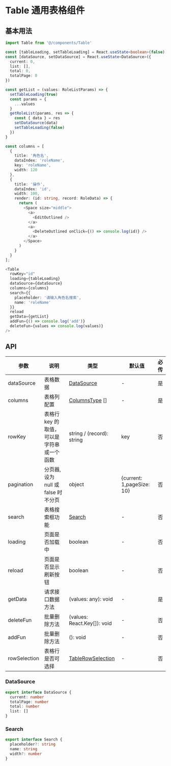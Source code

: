 # Table 通用表格组件

## 基本用法

```typescript jsx
import Table from '@/components/Table'

const [tableLoading, setTableLoading] = React.useState<boolean>(false)
const [dataSource, setDataSource] = React.useState<DataSource>({
  current: 0,
  list: [],
  total: 0,
  totalPage: 0
})

const getList = (values: RoleListParams) => {
  setTableLoading(true)
  const params = {
    ...values
  }
  getRoleList(params, res => {
    const { data } = res
    setDataSource(data)
    setTableLoading(false)
  })
}

const columns = [
  {
    title: '角色名',
    dataIndex: 'roleName',
    key: 'roleName',
    width: 120
  },
  {
    title: '操作',
    dataIndex: 'id',
    width: 100,
    render: (id: string, record: RoleData) => {
      return (
        <Space size="middle">
          <a>
            <EditOutlined />
          </a>
          <a>
            <DeleteOutlined onClick={() => console.log(id)} />
          </a>
        </Space>
      )
    }
  }
];

<Table
  rowKey="id"
  loading={tableLoading}
  dataSource={dataSource}
  columns={columns}
  search={{
    placeholder: '请输入角色名搜索',
    name: 'roleName'
  }}
  reload
  getData={getList}
  addFun={() => console.log('add')}
  deleteFun={values => console.log(values)}
/>
```

## API

| 参数           | 说明                       | 类型                                                                        | 默认值                       | 必传  |
|--------------|--------------------------|---------------------------------------------------------------------------|---------------------------|:---:|
| dataSource   | 表格数据                     | [DataSource](#DataSource)                                                 | -                         |  是  |
| columns      | 表格列配置                    | [ColumnsType](https://ant.design/components/table-cn/#Column) []          | -                         |  是  |
| rowKey       | 表格行 key 的取值，可以是字符串或一个函数  | string / (record): string                                                 | key                       |  否  |
| pagination   | 分页器,设为 null 或 false 时不分页 | object                                                                    | {current: 1,pageSize: 10} |  否  |
| search       | 表格搜索框功能                  | [Search](#Search)                                                         | -                         |  否  |
| loading      | 页面是否加载中                  | boolean                                                                   | -                         |  否  |
| reload       | 页面是否显示刷新按钮               | boolean                                                                   | -                         |  否  |
| getData      | 请求接口数据方法                 | (values: any): void                                                       | -                         |  是  |
| deleteFun    | 批量删除方法                   | (values: React.Key[]): void                                               | -                         |  否  |
| addFun       | 批量删除方法                   | (): void                                                                  | -                         |  否  |
| rowSelection | 表格行是否可选择                 | [TableRowSelection](https://ant.design/components/table-cn/#rowSelection) | -                         |  否  |

### <div id='DataSource'>DataSource</div>

```typescript jsx
export interface DataSource {
  current: number
  totalPage: number
  total: number
  list: []
}
```

### <div id='Search'>Search</div>

```typescript jsx
export interface Search {
  placeholder?: string
  name: string
  width?: number
}
```
